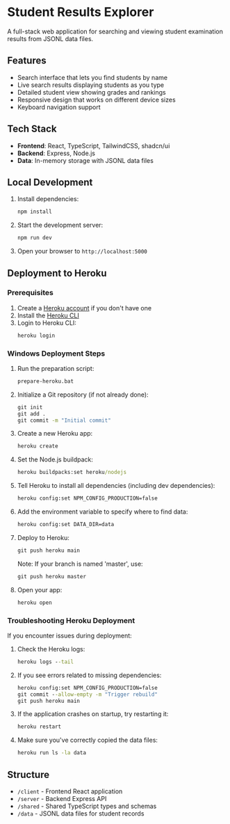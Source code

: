 # Student Results Explorer

A full-stack web application for searching and viewing student examination results from JSONL data files.

## Features

- Search interface that lets you find students by name
- Live search results displaying students as you type
- Detailed student view showing grades and rankings
- Responsive design that works on different device sizes
- Keyboard navigation support

## Tech Stack

- **Frontend**: React, TypeScript, TailwindCSS, shadcn/ui
- **Backend**: Express, Node.js
- **Data**: In-memory storage with JSONL data files

## Local Development

1. Install dependencies:
   ```bash
   npm install
   ```

2. Start the development server:
   ```bash
   npm run dev
   ```

3. Open your browser to `http://localhost:5000`

## Deployment to Heroku

### Prerequisites

1. Create a [Heroku account](https://signup.heroku.com/) if you don't have one
2. Install the [Heroku CLI](https://devcenter.heroku.com/articles/heroku-cli)
3. Login to Heroku CLI:
   ```bash
   heroku login
   ```

### Windows Deployment Steps

1. Run the preparation script:
   ```cmd
   prepare-heroku.bat
   ```

2. Initialize a Git repository (if not already done):
   ```cmd
   git init
   git add .
   git commit -m "Initial commit"
   ```

3. Create a new Heroku app:
   ```cmd
   heroku create
   ```

4. Set the Node.js buildpack:
   ```cmd
   heroku buildpacks:set heroku/nodejs
   ```
   
5. Tell Heroku to install all dependencies (including dev dependencies):
   ```cmd
   heroku config:set NPM_CONFIG_PRODUCTION=false
   ```

6. Add the environment variable to specify where to find data:
   ```cmd
   heroku config:set DATA_DIR=data
   ```

7. Deploy to Heroku:
   ```cmd
   git push heroku main
   ```
   Note: If your branch is named 'master', use:
   ```cmd
   git push heroku master
   ```

8. Open your app:
   ```cmd
   heroku open
   ```

### Troubleshooting Heroku Deployment

If you encounter issues during deployment:

1. Check the Heroku logs:
   ```cmd
   heroku logs --tail
   ```

2. If you see errors related to missing dependencies:
   ```cmd
   heroku config:set NPM_CONFIG_PRODUCTION=false
   git commit --allow-empty -m "Trigger rebuild"
   git push heroku main
   ```

3. If the application crashes on startup, try restarting it:
   ```cmd
   heroku restart
   ```

4. Make sure you've correctly copied the data files:
   ```cmd
   heroku run ls -la data
   ```

## Structure

- `/client` - Frontend React application
- `/server` - Backend Express API
- `/shared` - Shared TypeScript types and schemas
- `/data` - JSONL data files for student records